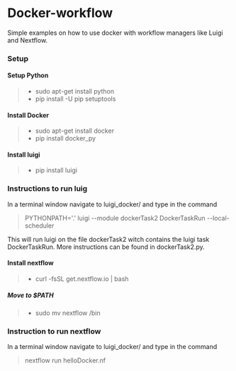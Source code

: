 # Docker-workflow
Simple examples on how to use docker with workflow managers like Luigi and Nextflow. 

### Setup

#### Setup Python
> - sudo apt-get install python
> - pip install -U pip setuptools

#### Install Docker
> - sudo apt-get install docker
> - pip install docker_py

#### Install luigi
> - pip install luigi

### Instructions to run luig
In a terminal window navigate to luigi_docker/ and type in the command

> PYTHONPATH='.' luigi --module dockerTask2 DockerTaskRun --local-scheduler

This will run luigi on the file dockerTask2 witch contains the luigi task DockerTaskRun. More instructions can be found in dockerTask2.py. 

#### Install nextflow
> - curl -fsSL get.nextflow.io | bash

##### Move to $PATH
> - sudo mv nextflow /bin

### Instruction to run nextflow
In a terminal window navigate to luigi_docker/ and type in the command
> nextflow run helloDocker.nf 
